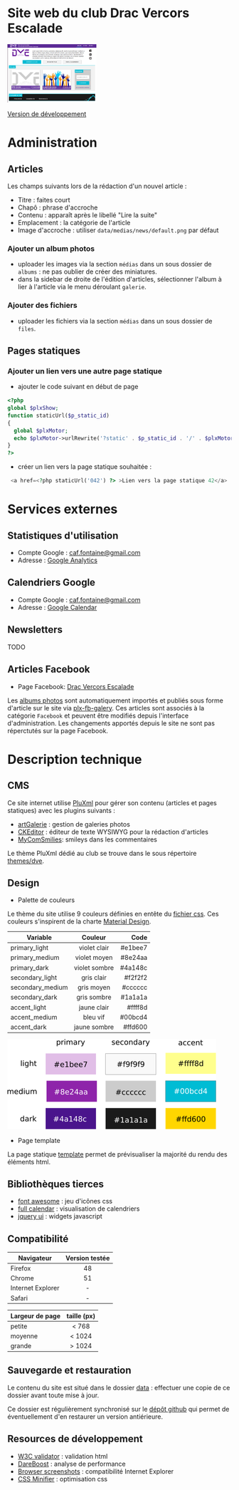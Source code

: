#  Site web du club Drac Vercors Escalade

![DVE](themes/dve/preview.png)

[Version de développement](http://demo.dve-club.fr)

# Administration

## Articles

 Les champs suivants lors de la rédaction d'un nouvel article :

  - Titre : faites court
  - Chapô : phrase d'accroche
  - Contenu : apparaît après le libellé "Lire la suite"
  - Emplacement : la catégorie de l'article
  - Image d'accroche : utiliser `data/medias/news/default.png` par défaut

### Ajouter un album photos

 - uploader les images via la section `médias` dans un sous dossier de `albums` : ne pas oublier de créer des miniatures.
 - dans la sidebar de droite de l'édition d'articles, sélectionner l'album à lier à l'article via le menu déroulant `galerie`.

### Ajouter des fichiers

- uploader les fichiers via la section `médias` dans un sous dossier de `files`.

## Pages statiques

### Ajouter un lien vers une autre page statique

 - ajouter le code suivant en début de page

```php
<?php
global $plxShow;
function staticUrl($p_static_id)
{
  global $plxMotor;
  echo $plxMotor->urlRewrite('?static' . $p_static_id . '/' . $plxMotor->aStats[$p_static_id]['url']);
}
?>
```

 - créer un lien vers la page statique souhaitée :

```php
 <a href=<?php staticUrl('042') ?> >Lien vers la page statique 42</a>
```

# Services externes

## Statistiques d'utilisation

- Compte Google : caf.fontaine@gmail.com
- Adresse : [Google Analytics](https://analytics.google.com/analytics)

## Calendriers Google

- Compte Google : caf.fontaine@gmail.com
- Adresse : [Google Calendar](https://calendar.google.com)

## Newsletters

TODO

## Articles Facebook

  - Page Facebook: [Drac Vercors Escalade](https://fr-fr.facebook.com/Drac-Vercors-Escalade-160141077367724/)

Les [albums photos](https://www.facebook.com/Drac-Vercors-Escalade-160141077367724/photos/?tab=albums)
sont automatiquement importés et publiés sous forme d'article sur le site via [plx-fb-galery](https://github.com/crep4ever/plx-fb-gallery).
Ces articles sont associés à la catégorie `Facebook` et peuvent être modifiés depuis l'interface d'administration.
Les changements apportés depuis le site ne sont pas réperctutés sur la page Facebook.

# Description technique

## CMS

Ce site internet utilise [PluXml](http://www.pluxml.org) pour gérer son contenu (articles et pages statiques) avec les plugins suivants :

  - [artGalerie](http://thepoulpe.net/index.php?article3/demo-plugin-artgalerie) : gestion de galeries photos
  - [CKEditor](http://pluxopolis.net/myplugins) : éditeur de texte WYSIWYG pour la rédaction d'articles
 - [MyComSmilies](http://pluxopolis.net/myplugins): smileys dans les commentaires

Le thème PluXml dédié au club se trouve
dans le sous répertoire [themes/dve](https://github.com/crep4ever/dve/tree/master/themes/dve).

## Design

 - Palette de couleurs

Le thème du site utilise 9 couleurs définies en entête du [fichier css](https://github.com/crep4ever/dve/blob/master/themes/dve/css/theme.css.php).
Ces couleurs s'inspirent de la charte [Material Design](https://material.google.com/style/color.html#color-color-palette).

| Variable          | Couleur       | Code    |
| ----------------- |:-------------:| -------:|
| primary_light     | violet clair  | #e1bee7 |
| primary_medium    | violet moyen  | #8e24aa |
| primary_dark      | violet sombre | #4a148c |
| secondary_light   | gris clair    | #f2f2f2 |
| secondary_medium  | gris moyen    | #cccccc |
| secondary_dark    | gris sombre   | #1a1a1a |
| accent_light      | jaune clair   | #ffff8d |
| accent_medium     | bleu vif      | #00bcd4 |
| accent_dark       | jaune sombre  | #ffd600 |

![Palette](themes/dve/readme/palette.png)

 - Page template

 La page statique [template](data/statiques/006.theme.php) permet
 de prévisualiser la majorité du rendu des éléments html.

## Bibliothèques tierces

 - [font awesome](http://fontawesome.io) : jeu d'icônes css
 - [full calendar](http://fullcalendar.io/) : visualisation de calendriers
 - [jquery ui](https://jqueryui.com/) : widgets javascript

## Compatibilité

| Navigateur        | Version testée|
| ----------------- |:-------------:|
| Firefox           | 48            |
| Chrome            | 51            |
| Internet Explorer | -             |
| Safari            | -             |

| Largeur de page   | taille (px)   |
| ----------------- |:-------------:|
| petite            | < 768         |
| moyenne           | < 1024        |
| grande            | > 1024        |

## Sauvegarde et restauration

 Le contenu du site est situé dans le dossier [data](data/) :
 effectuer une copie de ce dossier avant toute mise à jour.

 Ce dossier est régulièrement synchronisé sur le [dépôt github](https://github.com/crep4ever/dve) qui permet
 de éventuellement d'en restaurer un version antiérieure.

## Resources de développement

 - [W3C validator](https://validator.w3.org/) : validation html
 - [DareBoost](https://www.dareboost.com) : analyse de performance
 - [Browser screenshots](https://developer.microsoft.com/en-us/microsoft-edge/tools/screenshots/) : compatibilité Internet Explorer
 - [CSS Minifier](http://cssminifier.com/) : optimisation css
